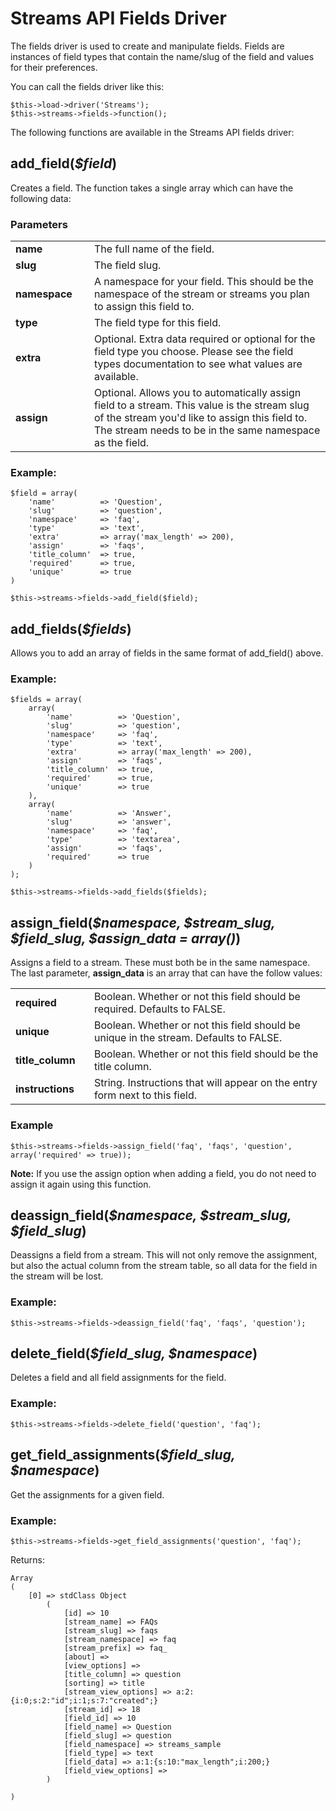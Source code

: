 # Streams API Fields Driver

The fields driver is used to create and manipulate fields. Fields are instances of field types that contain the name/slug of the field and values for their preferences. 

You can call the fields driver like this:

	$this->load->driver('Streams');
	$this->streams->fields->function();

The following functions are available in the Streams API fields driver:

## add\_field(<var>$field</var>)

Creates a field. The function takes a single array which can have the following data:
	
### Parameters

<table>
	<tr>
		<td width="25%"><strong>name</strong>
		<td>The full name of the field.</td>
	</tr>
	<tr>
		<td><strong>slug</strong>
		<td>The field slug.</td>
	</tr>
	<tr>
		<td><strong>namespace</strong>
		<td>A namespace for your field. This should be the namespace of the stream or streams you plan to assign this field to.</td>
	</tr>
	<tr>
		<td><strong>type</strong>
		<td>The field type for this field.</td>
	</tr>
	<tr>
		<td><strong>extra</strong>
		<td>Optional. Extra data required or optional for the field type you choose. Please see the field types documentation to see what values are available.</td>
	</tr>
	<tr>
		<td><strong>assign</strong>
		<td>Optional. Allows you to automatically assign field to a stream. This value is the stream slug of the stream you'd like to assign this field to. The stream needs to be in the same namespace as the field.</td>
	</tr>
</table>	
	
### Example:

	$field = array(
		'name'			=> 'Question',
		'slug'			=> 'question',
		'namespace'		=> 'faq',
		'type'			=> 'text',
		'extra'			=> array('max_length' => 200),
		'assign'		=> 'faqs',
		'title_column'	=> true,
		'required'		=> true,
		'unique'		=> true
	)
	
	$this->streams->fields->add_field($field);

## add\_fields(<var>$fields</var>)

Allows you to add an array of fields in the same format of add_field() above.

### Example:

	$fields = array(
		array(
			'name'			=> 'Question',
			'slug'			=> 'question',
			'namespace'		=> 'faq',
			'type'			=> 'text',
			'extra'			=> array('max_length' => 200),
			'assign'		=> 'faqs',
			'title_column'	=> true,
			'required'		=> true,
			'unique'		=> true
		),
		array(
			'name'			=> 'Answer',
			'slug'			=> 'answer',
			'namespace'		=> 'faq',
			'type'			=> 'textarea',
			'assign'		=> 'faqs',
			'required'		=> true
		)
	);
	
	$this->streams->fields->add_fields($fields);

## assign\_field(<var>$namespace, $stream\_slug, $field\_slug, $assign\_data = array()</var>)

Assigns a field to a stream. These must both be in the same namespace. The last parameter, **assign_data** is an array that can have the follow values:

<table>
	<tr>
		<td width="25%"><strong>required</strong>
		<td>Boolean. Whether or not this field should be required. Defaults to FALSE.</td>
	</tr>
	<tr>
		<td><strong>unique</strong>
		<td>Boolean. Whether or not this field should be unique in the stream. Defaults to FALSE.</td>
	</tr>
	<tr>
		<td><strong>title_column</strong>
		<td>Boolean. Whether or not this field should be the title column.</td>
	</tr>
	<tr>
		<td><strong>instructions</strong>
		<td>String. Instructions that will appear on the entry form next to this field.</td>
	</tr>
</table>

### Example

	$this->streams->fields->assign_field('faq', 'faqs', 'question', array('required' => true));
	
<div class="tip"><strong>Note:</strong> If you use the assign option when adding a field, you do not need to assign it again using this function.</div>

## deassign\_field(<var>$namespace, $stream\_slug, $field\_slug</var>)

Deassigns a field from a stream. This will not only remove the assignment, but also the actual column from the stream table, so all data for the field in the stream will be lost.

### Example:

	$this->streams->fields->deassign_field('faq', 'faqs', 'question');

## delete\_field(<var>$field\_slug, $namespace</var>)

Deletes a field and all field assignments for the field.

### Example:

	$this->streams->fields->delete_field('question', 'faq');
	
## get\_field\_assignments(<var>$field\_slug, $namespace</var>)

Get the assignments for a given field.

### Example:

	$this->streams->fields->get_field_assignments('question', 'faq');

Returns:

	Array
	(
	    [0] => stdClass Object
	        (
	            [id] => 10
	            [stream_name] => FAQs
	            [stream_slug] => faqs
	            [stream_namespace] => faq
	            [stream_prefix] => faq_
	            [about] => 
	            [view_options] => 
	            [title_column] => question
	            [sorting] => title
	            [stream_view_options] => a:2:{i:0;s:2:"id";i:1;s:7:"created";}
	            [stream_id] => 18
	            [field_id] => 10
	            [field_name] => Question
	            [field_slug] => question
	            [field_namespace] => streams_sample
	            [field_type] => text
	            [field_data] => a:1:{s:10:"max_length";i:200;}
	            [field_view_options] => 
	        )
	
	)